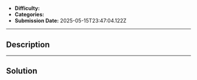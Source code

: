 # 

- **Difficulty:** 
- **Categories:** 
- **Submission Date:** 2025-05-15T23:47:04.122Z

---

## Description


---

## Solution

```

```
